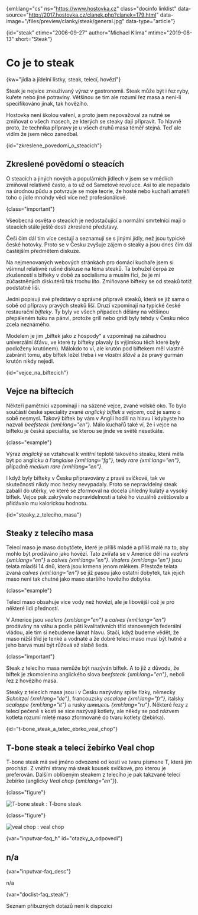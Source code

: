 
{xml:lang="cs" ns="https://www.hostovka.cz" class="docinfo linklist" data-source="http://2017.hostovka.cz/clanek.php?clanek=179.html" data-image="/files/preview/clanky/steak/general.jpg" data-type="article"}

{id="steak" ctime="2006-09-27" author="Michael Klíma" mtime="2019-08-13" short="Steak"}

# Co je to steak

{kw="jídla a jídelní lístky, steak, telecí, hovězí"}

Steak je nejvíce zneužívaný výraz v gastronomii. Steak může být i řez ryby, kuřete nebo jiné potraviny. Většinou se tím ale rozumí řez masa a není-li specifikováno jinak, tak hovězího.

Hostovka není školou vaření, a proto jsem nepovažoval za nutné se zmiňovat o všech masech, ze kterých se steaky dají připravit. To hlavně proto, že technika přípravy je u všech druhů masa téměř stejná. Teď ale vidím že jsem něco zanedbal.

{id="zkreslene\_povedomi\_o_steacich"}

## Zkreslené povědomí o steacích

O steacích a jiných nových a populárních jídlech v jsem se v médiích zmiňoval relativně často, a to už od Sametové revoluce. Asi to ale nepadalo na úrodnou půdu a potvrzuje se moje teorie, že hosté nebo kuchaři amatéři toho o jídle mnohdy vědí více než profesionálové.

{class="important"}

Všeobecná osvěta o steacích je nedostačující a normální smrtelníci mají o steacích stále ještě dosti zkreslené představy.

Češi čím dál tím více cestují a seznamují se s jinými jídly, než jsou typické české hotovky. Proto se v Česku zvyšuje zájem o steaky a jsou dnes čím dál častějším předmětem diskuze.

Na nejmenovaných webových stránkách pro domácí kuchaře jsem si všimnul relativně rušné diskuse na téma steaků. Ta bohužel čerpá ze zkušeností s bifteky v době za socialismu a musím říci, že je mi zúčastněných diskutérů tak trochu líto. Zmiňované bifteky se od steaků totiž podstatně liší.

Jedni popisují své představy o správné přípravě steaků, která se již sama o sobě od přípravy pravých steaků liší. Druzí vzpomínají na typické české restaurační _bifteky_. Ty byly ve všech případech dělány na většinou přepáleném tuku na pánvi, protože grill nebo gridl byly tehdy v Česku něco zcela neznámého.

Modelem je jim „biftek jako z hospody“ a vzpomínají na záhadnou univerzální šťávu, ve které ty bifteky plavaly (s výjimkou těch které byly podloženy krutónem). Málokdo to ví, ale krutón pod biftekem měl vlastně zabránit tomu, aby biftek ležel třeba i _ve vlastní šťávě_ a že pravý gurmán krutón nikdy nejedl.

{id="vejce\_na\_biftecich"}

## Vejce na biftecích

Někteří pamětníci vzpomínají i na sázené vejce, zvané volské oko. To bylo součástí české speciality zvané _anglický biftek s vejcem_, což je samo o sobě nesmysl. Takový biftek by vám v Anglii hodili na hlavu i kdybyste ho nazvali _beefsteak {xml:lang="en"}_. Málo kuchařů také ví, že i vejce na bifteku je česká specialita, se kterou se jinde ve světě nesetkáte.

{class="example"}

Výraz _anglický_ se vztahoval k vnitřní teplotě takového steaku, která měla být po anglicku _à l'anglaise {xml:lang="fg"}_, tedy _rare {xml:lang="en"}_, případně _medium rare {xml:lang="en"}_.

I když byly bifteky v Česku připravovány z pravé svíčkové, tak ve skutečnosti nikdy moc hezky nevypadaly. Proto se nepravidelný steak zabalil do utěrky, ve které se zformoval na docela úhledný kulatý a vysoký biftek. Vejce pak zakrývalo nepravidelnosti a také ho vizuálně zvětšovalo a přidávalo mu kalorickou hodnotu.

{id="steaky\_z\_teleciho_masa"}

## Steaky z telecího masa

Telecí maso je maso dobytčete, které je příliš mladé a příliš malé na to, aby mohlo být prodáváno jako hovězí. Tato zvířata se v Americe dělí na _vealers {xml:lang="en"}_ a _calves {xml:lang="en"}_. _Vealers {xml:lang="en"}_ jsou telata mladší 14 dnů, která jsou krmena jenom mlékem. Přestože telata zvaná _calves {xml:lang="en"}_ se již pasou jako ostatní dobytek, tak jejich maso není tak chutné jako maso staršího hovězího dobytka.

{class="example"}

Telecí maso obsahuje více vody než hovězí, ale je libovější což je pro některé lidi předností.

V Americe jsou _vealers {xml:lang="en"}_ a _calves {xml:lang="en"}_ prodávány na váhu a podle pěti kvalitativních tříd stanovených federální vládou, ale tím si nebudeme lámat hlavu. Stačí, když budeme vědět, že maso nižší tříd je tenké a vodnaté a že dobré telecí maso musí být hutné a jeho barva musí být růžová až slabě šedá.

{class="important"}

Steak z telecího masa nemůže být nazýván biftek. A to již z důvodu, že biftek je zkomolenina anglického slova _beefsteak {xml:lang="en"}_, neboli řez z hovězího masa.

Steaky z telecích masa jsou i v Česku nazývány spíše řízky, německy _Schnitzel {xml:lang="de"}_, francouzsky _escalope {xml:lang="fr"}_, italsky _scaloppe {xml:lang="it"}_ a rusky _шиицeль {xml:lang="ru"}_. Některé řezy z telecí pečeně s kostí se sice nazývají kotlety, ale někdy se pod názvem kotleta rozumí mleté maso zformované do tvaru kotlety (žebírka).

{id="t-bone\_steak\_a\_telec\_ebrko\_veal\_chop"}

## T-bone steak a telecí žebírko Veal chop

T-bone steak má své jméno odvozené od kosti ve tvaru písmene T, která jím prochází. Z vnitřní strany má steak kousek svíčkové, pro kterou je preferován. Dalším oblíbeným steakem z telecího je pak takzvané telecí žebírko (anglicky _Veal chop {xml:lang="en"}_).

{class="figure"}

![T-bone steak][1] 
:   T-bone steak

{class="figure"}

![veal chop][2] 
:   veal chop

{var="inputvar-faq\_h" id="otazky\_a_odpovedi"}

## n/a

{var="inputvar-faq_desc"}

n/a

{var="doclist-faq_steak"}

Seznam příbuzných dotazů není k dispozici

 [1]: http://2017.hostovka.cz/soubor/27-09-06-5.JPG
 [2]: http://2017.hostovka.cz/soubor/27-09-06-6.JPG

